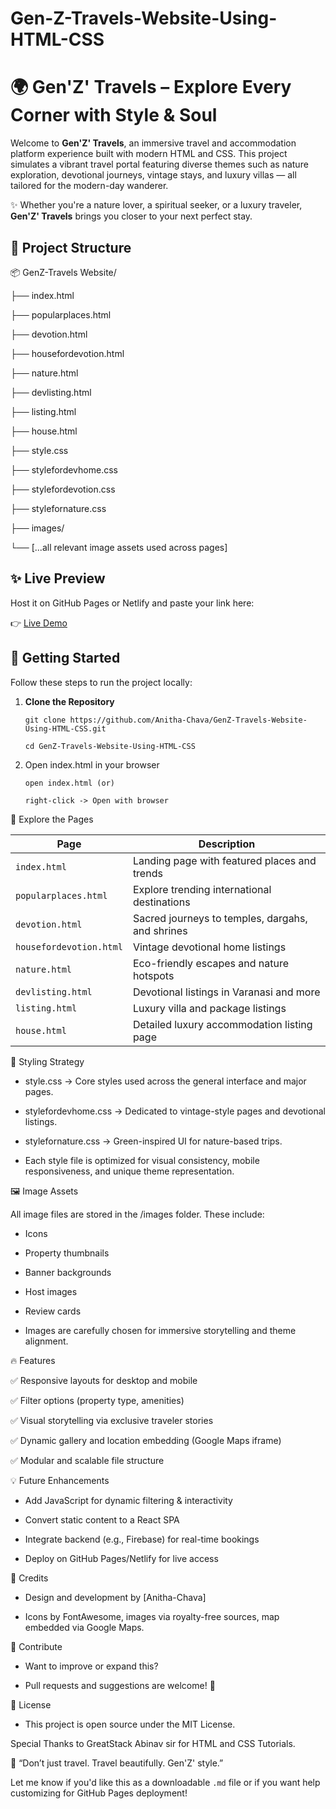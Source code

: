# Gen-Z-Travels-Website-Using-HTML-CSS

# 🌍 Gen'Z' Travels – Explore Every Corner with Style & Soul


Welcome to **Gen'Z' Travels**, an immersive travel and accommodation platform experience built with modern HTML and CSS. This project simulates a vibrant travel portal featuring diverse themes such as nature exploration, devotional journeys, vintage stays, and luxury villas — all tailored for the modern-day wanderer.

 ✨ Whether you're a nature lover, a spiritual seeker, or a luxury traveler, **Gen'Z' Travels** brings you closer to your next perfect stay.



## 📁 Project Structure

📦 GenZ-Travels Website/

├── index.html

├── popularplaces.html

├── devotion.html

├── housefordevotion.html

├── nature.html

├── devlisting.html

├── listing.html

├── house.html

├── style.css

├── stylefordevhome.css

├── stylefordevotion.css

├── stylefornature.css

├── images/


  └── [...all relevant image assets used across pages]






## ✨ Live Preview


 Host it on GitHub Pages or Netlify and paste your link here:
 
 
👉 [Live Demo](https://genztravels.netlify.app/)





## 🚀 Getting Started


Follow these steps to run the project locally:


1. **Clone the Repository**
   
       git clone https://github.com/Anitha-Chava/GenZ-Travels-Website-Using-HTML-CSS.git
   
       cd GenZ-Travels-Website-Using-HTML-CSS

3. Open index.html in your browser
   
   
       open index.html (or)
   
       right-click -> Open with browser
   

🧭 Explore the Pages


   | Page                    | Description                                      |
   | ----------------------- | ------------------------------------------------ |
   | `index.html`            | Landing page with featured places and trends     |
   | `popularplaces.html`    | Explore trending international destinations      |
   | `devotion.html`         | Sacred journeys to temples, dargahs, and shrines |
   | `housefordevotion.html` | Vintage devotional home listings                 |
   | `nature.html`           | Eco-friendly escapes and nature hotspots         |
   | `devlisting.html`       | Devotional listings in Varanasi and more         |
   | `listing.html`          | Luxury villa and package listings                |
   | `house.html`            | Detailed luxury accommodation listing page       |



🎨 Styling Strategy

* style.css → Core styles used across the general interface and major pages.

* stylefordevhome.css → Dedicated to vintage-style pages and devotional listings.

* stylefornature.css → Green-inspired UI for nature-based trips.

* Each style file is optimized for visual consistency, mobile responsiveness, and unique theme representation.



🖼️ Image Assets

All image files are stored in the /images folder. These include:

* Icons

* Property thumbnails

* Banner backgrounds

* Host images

* Review cards

* Images are carefully chosen for immersive storytelling and theme alignment.


🔥 Features

  ✅ Responsive layouts for desktop and mobile

  ✅ Filter options (property type, amenities)

  ✅ Visual storytelling via exclusive traveler stories

  ✅ Dynamic gallery and location embedding (Google Maps iframe)

  ✅ Modular and scalable file structure


💡 Future Enhancements

* Add JavaScript for dynamic filtering & interactivity

* Convert static content to a React SPA

* Integrate backend (e.g., Firebase) for real-time bookings

* Deploy on GitHub Pages/Netlify for live access


🙌 Credits

* Design and development by [Anitha-Chava]

* Icons by FontAwesome, images via royalty-free sources, map embedded via Google Maps.


📩 Contribute

* Want to improve or expand this?

* Pull requests and suggestions are welcome! 🌟


📜 License

* This project is open source under the MIT License.
  


 Special Thanks to GreatStack Abinav sir for HTML and CSS Tutorials.
  

🔗 “Don’t just travel. Travel beautifully. Gen'Z' style.”


  Let me know if you'd like this as a downloadable `.md` file or if you want help customizing for GitHub Pages deployment!









   

